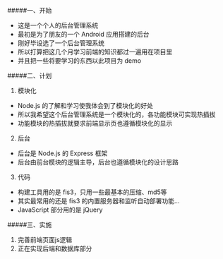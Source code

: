 ﻿
#####一、开始
- 这是一个个人的后台管理系统
- 最初是为了朋友的一个 Android 应用搭建的后台
- 刚好毕设选了一个后台管理系统
- 所以打算把这几个月学习前端的知识都过一遍用在项目里
- 并且把一些将要学习的东西以此项目为 demo

#####二、计划
1. 模块化
 - Node.js 的了解和学习使我体会到了模块化的好处
 - 所以我希望这个后台管理系统是一个模块化的，各功能模块可实现热插拔
 - 功能模块的热插拔就要求前端显示页也遵循模块化的显示
2. 后台
 - 后台是 Node.js 的 Express 框架
 - 后台由前台模块的逻辑主导，后台也遵循模块化的设计思路
3. 代码
 - 构建工具用的是 fis3，只用一些最基本的压缩、md5等
 - 其实最常用的还是 fis3 的内置服务器和监听自动部署功能...
 - JavaScript 部分用的是 jQuery

#####三、实施
1. 完善前端页面js逻辑
2. 正在实现后端和数据库部分
